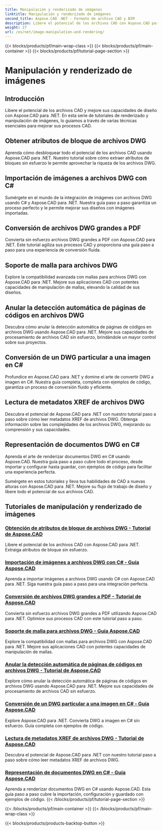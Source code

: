 ```yaml
---
title: Manipulación y renderizado de imágenes
linktitle: Manipulación y renderizado de imágenes
second_title: Aspose.CAD .NET - Formato de archivo CAD y BIM
description: Libere el potencial de los archivos CAD con Aspose.CAD para .NET. Aprenda la extracción de atributos de bloques, la importación de imágenes, la conversión de DWG a PDF, la compatibilidad con mallas y más sin esfuerzo.
weight: 27
url: /es/net/image-manipulation-and-rendering/
---
```


{{< blocks/products/pf/main-wrap-class >}}
{{< blocks/products/pf/main-container >}}
{{< blocks/products/pf/tutorial-page-section >}}

# Manipulación y renderizado de imágenes


## Introducción

Libere el potencial de los archivos CAD y mejore sus capacidades de diseño con Aspose.CAD para .NET. En esta serie de tutoriales de renderizado y manipulación de imágenes, lo guiamos a través de varias técnicas esenciales para mejorar sus procesos CAD.

 ## Obtener atributos de bloque de archivos DWG 
Aprenda cómo desbloquear todo el potencial de los archivos CAD usando Aspose.CAD para .NET. Nuestro tutorial sobre cómo extraer atributos de bloques sin esfuerzo le permite aprovechar la riqueza de los archivos DWG.

 ## Importación de imágenes a archivos DWG con C# 
Sumérgete en el mundo de la integración de imágenes con archivos DWG usando C# y Aspose.CAD para .NET. Nuestra guía paso a paso garantiza un proceso perfecto y le permite mejorar sus diseños con imágenes importadas.

 ## Conversión de archivos DWG grandes a PDF 
Convierta sin esfuerzo archivos DWG grandes a PDF con Aspose.CAD para .NET. Este tutorial agiliza sus procesos CAD y proporciona una guía paso a paso para una experiencia de conversión fluida.

 ## Soporte de malla para archivos DWG 
Explore la compatibilidad avanzada con mallas para archivos DWG con Aspose.CAD para .NET. Mejore sus aplicaciones CAD con potentes capacidades de manipulación de mallas, elevando la calidad de sus diseños.

 ## Anular la detección automática de páginas de códigos en archivos DWG 
Descubra cómo anular la detección automática de páginas de códigos en archivos DWG usando Aspose.CAD para .NET. Mejore sus capacidades de procesamiento de archivos CAD sin esfuerzo, brindándole un mayor control sobre sus proyectos.

 ## Conversión de un DWG particular a una imagen en C# 
Profundice en Aspose.CAD para .NET y domine el arte de convertir DWG a imagen en C#. Nuestra guía completa, completa con ejemplos de código, garantiza un proceso de conversión fluido y eficiente.

 ## Lectura de metadatos XREF de archivos DWG 
Descubra el potencial de Aspose.CAD para .NET con nuestro tutorial paso a paso sobre cómo leer metadatos XREF de archivos DWG. Obtenga información sobre las complejidades de los archivos DWG, mejorando su comprensión y sus capacidades.

 ## Representación de documentos DWG en C# 
Aprenda el arte de renderizar documentos DWG en C# usando Aspose.CAD. Nuestra guía paso a paso cubre todo el proceso, desde importar y configurar hasta guardar, con ejemplos de código para facilitar una experiencia perfecta.

Sumérgete en estos tutoriales y lleva tus habilidades de CAD a nuevas alturas con Aspose.CAD para .NET. Mejore su flujo de trabajo de diseño y libere todo el potencial de sus archivos CAD.
## Tutoriales de manipulación y renderizado de imágenes
### [Obtención de atributos de bloque de archivos DWG - Tutorial de Aspose.CAD](./getting-block-attributes-from-dwg/)
Libere el potencial de los archivos CAD con Aspose.CAD para .NET. Extraiga atributos de bloque sin esfuerzo.
### [Importación de imágenes a archivos DWG con C# - Guía Aspose.CAD](./importing-images-into-dwg/)
Aprenda a importar imágenes a archivos DWG usando C# con Aspose.CAD para .NET. Siga nuestra guía paso a paso para una integración perfecta.
### [Conversión de archivos DWG grandes a PDF - Tutorial de Aspose.CAD](./converting-large-dwg-files-to-pdf/)
Convierta sin esfuerzo archivos DWG grandes a PDF utilizando Aspose.CAD para .NET. Optimice sus procesos CAD con este tutorial paso a paso.
### [Soporte de malla para archivos DWG - Guía Aspose.CAD](./mesh-support-for-dwg/)
Explore la compatibilidad con mallas para archivos DWG con Aspose.CAD para .NET. Mejore sus aplicaciones CAD con potentes capacidades de manipulación de mallas.
### [Anular la detección automática de páginas de códigos en archivos DWG - Tutorial de Aspose.CAD](./override-automatic-codepage-detection-in-dwg/)
Explore cómo anular la detección automática de páginas de códigos en archivos DWG usando Aspose.CAD para .NET. Mejore sus capacidades de procesamiento de archivos CAD sin esfuerzo.
### [Conversión de un DWG particular a una imagen en C# - Guía Aspose.CAD](./converting-particular-dwg-to-image/)
Explore Aspose.CAD para .NET. Convierta DWG a imagen en C# sin esfuerzo. Guía completa con ejemplos de código.
### [Lectura de metadatos XREF de archivos DWG - Tutorial de Aspose.CAD](./reading-xref-metadata-from-dwg/)
Descubra el potencial de Aspose.CAD para .NET con nuestro tutorial paso a paso sobre cómo leer metadatos XREF de archivos DWG.
### [Representación de documentos DWG en C# - Guía Aspose.CAD](./rendering-dwg-documents/)
Aprenda a renderizar documentos DWG en C# usando Aspose.CAD. Esta guía paso a paso cubre la importación, configuración y guardado con ejemplos de código.
{{< /blocks/products/pf/tutorial-page-section >}}

{{< /blocks/products/pf/main-container >}}
{{< /blocks/products/pf/main-wrap-class >}}

{{< blocks/products/products-backtop-button >}}

